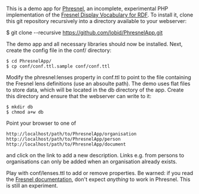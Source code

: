 This is a demo app for [Phresnel](https://github.com/lobid/Phresnel), an incomplete, experimental PHP implementation of the [Fresnel Display Vocabulary for RDF](http://www.w3.org/2005/04/fresnel-info/). To install it, clone this git repository recursively into a directory available to your webserver:

$ git clone --recursive https://github.com/lobid/PhresnelApp.git

The demo app and all necessary libraries should now be installed. Next, create the config file in the conf/ directory:

    $ cd PhresnelApp/
    $ cp conf/conf.ttl.sample conf/conf.ttl

Modify the phresnel:lenses property in conf.ttl to point to the file containing the Fresnel lens definitions (use an absoulte path). The demo uses flat files to store data, which will be located in the db directory of the app. Create this directory and ensure that the webserver can write to it:

    $ mkdir db
    $ chmod a+w db

Point your browser to one of

    http://localhost/path/to/PhresnelApp/organisation
    http://localhost/path/to/PhresnelApp/person
    http://localhost/path/to/PhresnelApp/document

and click on the link to add a new description. Links e.g. from persons to organisations can only be added when an organisation already exists.

Play with conf/lenses.ttl to add or remove properties. Be warned: if you read the [Fresnel documentation](http://www.w3.org/2005/04/fresnel-info/manual/), don't expect *anything* to work in Phresnel. This is still an experiment.
